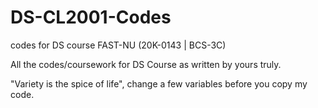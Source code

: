 # DS-CL2001-Codes
codes for DS course FAST-NU (20K-0143 | BCS-3C)

All the codes/coursework for DS Course as written by yours truly.

"Variety is the spice of life", change a few variables before you copy my code.
